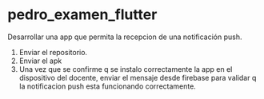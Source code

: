 # pedro_examen_flutter

Desarrollar una app que permita la recepcion de una notificación push. 
1. Enviar el repositorio.
2. Enviar el apk
3. Una vez que se confirme q se instalo correctamente la app en el dispositivo del docente, enviar el mensaje desde firebase para validar q la notificacion push esta funcionando correctamente.
